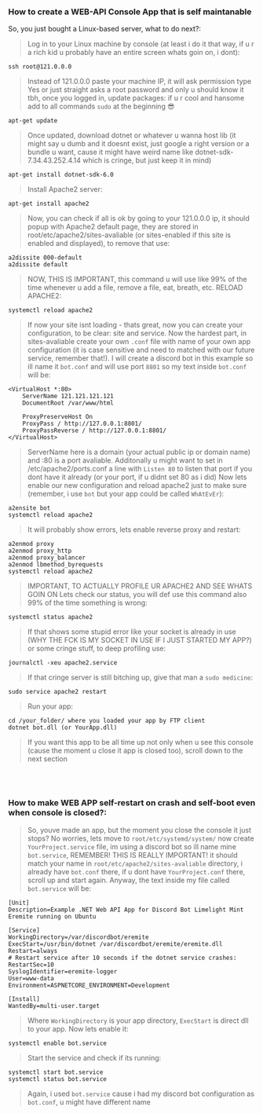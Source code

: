 ### How to create a WEB-API Console App that is self maintanable

So, you just bought a Linux-based server, what to do next?:
> Log in to your Linux machine by console (at least i do it that way, if u r a rich kid u probably have an entire screen whats goin on, i dont):
```
ssh root@121.0.0.0
```
> Instead of 121.0.0.0 paste your machine IP, it will ask permission type Yes or just straight asks a root password and only u should know it tbh, once you logged in, update packages:
> if u r cool and hansome add to all commands `sudo` at the beginning 😎
```
apt-get update
```
> Once updated, download dotnet or whatever u wanna host lib (it might say u dumb and it doesnt exist, just google a right version or a bundle u want, cause it might have weird name like dotnet-sdk-7.34.43.252.4.14 which is cringe, but just keep it in mind)
```
apt-get install dotnet-sdk-6.0
```
> Install Apache2 server:
```
apt-get install apache2
```
> Now, you can check if all is ok by going to your 121.0.0.0 ip, it should popup with Apache2 default page, they are stored in root/etc/apache2/sites-avaliable (or sites-enabled if this site is enabled and displayed), to remove that use:
```
a2dissite 000-default
a2dissite default
```

> NOW, THIS IS IMPORTANT, this command u will use like 99% of the time whenever u add a file, remove a file, eat, breath, etc. RELOAD APACHE2:
```
systemctl reload apache2
```
> If now your site isnt loading - thats great, now you can create your configuration, to be clear: site and service.
> Now the hardest part, in sites-avaliable create your own `.conf` file with name of your own app configuration (it is case sensitive and need to matched with our future service, remember that!). I will create a discord bot in this example so ill name it `bot.conf` and will use port `8801` so my text inside `bot.conf` will be:
```
<VirtualHost *:80>
	ServerName 121.121.121.121
	DocumentRoot /var/www/html

	ProxyPreserveHost On
	ProxyPass / http://127.0.0.1:8801/
	ProxyPassReverse / http://127.0.0.1:8801/
</VirtualHost>
```
> ServerName here is a domain (your actual public ip or domain name) and :80 is a port avaliable. Additonally u might want to set in /etc/apache2/ports.conf a line with `Listen 80` to listen that port if you dont have it already (or your port, if u didnt set 80 as i did)
> Now lets enable our new configuration and reload apache2 just to make sure (remember, i use `bot` but your app could be called `WhAtEvEr`):
```
a2ensite bot
systemctl reload apache2
```
> It will probably show errors, lets enable reverse proxy and restart:
```
a2enmod proxy
a2enmod proxy_http
a2enmod proxy_balancer
a2enmod lbmethod_byrequests
systemctl reload apache2
```
> IMPORTANT, TO ACTUALLY PROFILE UR APACHE2 AND SEE WHATS GOIN ON Lets check our status, you will def use this command also 99% of the time something is wrong:
```
systemctl status apache2
```
> If that shows some stupid error like your socket is already in use (WHY THE FCK IS MY SOCKET IN USE IF I JUST STARTED MY APP?) or some cringe stuff, to deep profiling use:
```
journalctl -xeu apache2.service
```
> If that cringe server is still bitching up, give that man a `sudo medicine`:
```
sudo service apache2 restart
```
> Run your app:
```
cd /your_folder/ where you loaded your app by FTP client
dotnet bot.dll (or YourApp.dll)
```
> If you want this app to be all time up not only when u see this console (cause the moment u close it app is closed too), scroll down to the next section

<br></br>

### How to make WEB APP self-restart on crash and self-boot even when console is closed?:

> So, youve made an app, but the moment you close the console it just stops? No worries, lets move to `root/etc/systemd/system/` now create `YourProject.service` file, im using a discord bot so ill name mine `bot.service`, REMEMBER! THIS IS REALLY IMPORTANT! it should match your name in `root/etc/apache2/sites-avaliable` directory, i already have `bot.conf` there, if u dont have `YourProject.conf` there, scroll up and start again. Anyway, the text inside my file called `bot.service` will be:
```
[Unit]
Description=Example .NET Web API App for Discord Bot Limelight Mint Eremite running on Ubuntu

[Service]
WorkingDirectory=/var/discordbot/eremite
ExecStart=/usr/bin/dotnet /var/discordbot/eremite/eremite.dll
Restart=always
# Restart service after 10 seconds if the dotnet service crashes:
RestartSec=10
SyslogIdentifier=eremite-logger
User=www-data
Environment=ASPNETCORE_ENVIRONMENT=Development

[Install]
WantedBy=multi-user.target
```
> Where `WorkingDirectory` is your app directory, `ExecStart` is direct dll to your app. Now lets enable it:
```
systemctl enable bot.service
```
> Start the service and check if its running:
```
systemctl start bot.service
systemctl status bot.service
```
> Again, i used `bot.service` cause i had my discord bot configuration as `bot.conf`, u might have different name